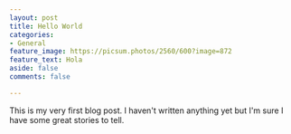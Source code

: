 ```yaml
---
layout: post
title: Hello World
categories:
- General
feature_image: https://picsum.photos/2560/600?image=872
feature_text: Hola
aside: false
comments: false

---
```

This is my very first blog post. I haven't written anything yet but I'm sure I have some great stories to tell.